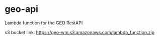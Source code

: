 # geo-api

Lambda function for the GEO RestAPI 

s3 bucket link: https://geo-wm.s3.amazonaws.com/lambda_function.zip